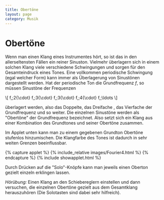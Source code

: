 ```yaml
---
title: Obertöne
layout: page
category: Musik
---
```

<script language="JavaScript" type="text/javascript">
		function doScript(c)
		{
			cdy.evokeCS(c);
		};
               cc='"';
</script>


# Obertöne

Wenn man einen Klang eines Instrumentes hört, so ist das in den allerseltensten Fällen ein reiner Sinuston.
Vielmehr überlagern sich in einem solchen Klang viele verschiedene Schwingungen und sorgen für den Gesamteindruck eines Tones.
Eine vollkommen periodische Schwingung (egal welcher Form) kann immer als Überlagerung von Sinustönen dargestellt werden.
Hat der periodische Ton die Grundfrequenz $f$, so  müssen Sinustöne der Frequenzen

\\[
f,\;2{\cdot} f,\;3{\cdot} f,\;3{\cdot} f,\;4{\cdot} f,\;\ldots
\\]

überlagert werden, also das Doppelte, das Dreifache , das Vierfache der Grundfrequenz und so weiter.
Die einzelnen Sinustöne werden als "Obertöne" der Grundfrequenz bezeichnet. Also setzt sich ein Klang aus einer Kombination des
Grundtones und seiner Obertöne zusammen.

Im Applet unten kann man zu einem gegebenen Grundton Obertöne stufenlos hinzumischen.
Die Klangfarbe des Tones ist dadurch in sehr weiten Grenzen beeinflussbar.

{% capture applet %} {% include_relative images/Fourier4.html %} {% endcapture %}
{% include showapplet.html %}


Durch Drücken auf die "Solo"-Knöpfe kann man jeweils einen Oberton gezielt einzeln erklingen lassen.

*Hörübung:* Einen Klang an den Schiebereglern einstellen und dann versuchen, die einzelnen Obertöne gezielt aus dem
Gesamtklang herauszuhören (Die Solotasten sind dabei sehr hilfreich).
